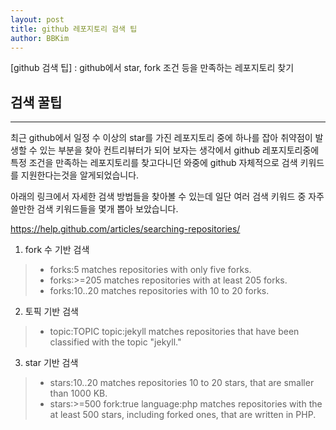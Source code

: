 ```yaml
---
layout: post
title: github 레포지토리 검색 팁
author: BBKim
---
```


[github 검색 팁] : github에서 star, fork 조건 등을 만족하는 레포지토리 찾기


## 검색 꿀팁
-----

최근 github에서 일정 수 이상의 star를 가진 레포지토리 중에 하나를 잡아
취약점이 발생할 수 있는 부분을 찾아 컨트리뷰터가 되어 보자는 생각에서
github 레포지토리중에 특정 조건을 만족하는 레포지토리를 찾고다니던 와중에
github 자체적으로 검색 키워드를 지원한다는것을 알게되었습니다.

아래의 링크에서 자세한 검색 방법들을 찾아볼 수 있는데
일단 여러 검색 키워드 중 자주 쓸만한 검색 키워드들을 몇개 뽑아 보았습니다.

<https://help.github.com/articles/searching-repositories/>

1. fork 수 기반 검색
> - forks:5 matches repositories with only five forks.
> - forks:>=205 matches repositories with at least 205 forks.
> - forks:10..20 matches repositories with 10 to 20 forks.

2. 토픽 기반 검색
> - topic:TOPIC	topic:jekyll matches repositories that have been classified with the topic "jekyll."

3. star 기반 검색
> - stars:10..20 matches repositories 10 to 20 stars, that are smaller than 1000 KB.
> - stars:>=500 fork:true language:php matches repositories with the at least 500 stars, including forked ones, that are written in PHP.
